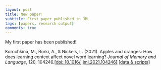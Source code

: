 ```yaml
---
layout: post
title: New paper!
subtitle: First paper published in JML
tags: [papers, research output]
comments: true
---
```


My first paper has been published!

Korochkina, M., Bürki, A., & Nickels, L. (2021). Apples and oranges: How does learning context affect novel word learning? *Journal of Memory and Language*, 120, 104246.[[doi: 10.1016/j.jml.2021.104246]](https://doi.org/10.1016/j.jml.2021.104246) [[data & scripts]](https://osf.io/g7ftz/) 
